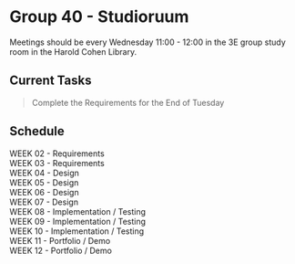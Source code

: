 # Group 40 - Studioruum

Meetings should be every Wednesday 11:00 - 12:00 in the 3E group study room in the Harold Cohen Library.

Current Tasks
-------------
> Complete the Requirements for the End of Tuesday

Schedule
--------
WEEK 02 - Requirements  
WEEK 03 - Requirements  
WEEK 04 - Design  
WEEK 05 - Design  
WEEK 06 - Design  
WEEK 07 - Design  
WEEK 08 - Implementation / Testing  
WEEK 09 - Implementation / Testing  
WEEK 10 - Implementation / Testing  
WEEK 11 - Portfolio / Demo  
WEEK 12 - Portfolio / Demo  
